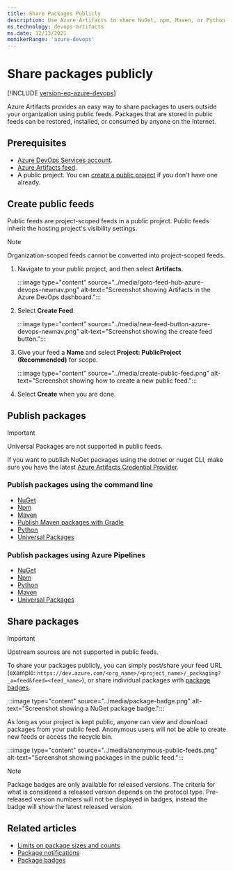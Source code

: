 ```yaml
---
title: Share Packages Publicly
description: Use Azure Artifacts to share NuGet, npm, Maven, or Python packages with public feeds
ms.technology: devops-artifacts
ms.date: 12/13/2021
monikerRange: 'azure-devops'
---
```


# Share packages publicly

[!INCLUDE [version-eq-azure-devops](../../includes/version-eq-azure-devops.md)]

Azure Artifacts provides an easy way to share packages to users outside your organization using public feeds. Packages that are stored in public feeds can be restored, installed, or consumed by anyone on the Internet.

## Prerequisites

- [Azure DevOps Services account](https://azure.microsoft.com/services/devops/).
- [Azure Artifacts feed](../get-started-nuget.md).
- A public project. You can [create a public project](../../organizations/public/create-public-project.md) if you don't have one already.

## Create public feeds

Public feeds are project-scoped feeds in a public project. Public feeds inherit the hosting project's visibility settings.

> [!NOTE]
> Organization-scoped feeds cannot be converted into project-scoped feeds.

1. Navigate to your public project, and then select **Artifacts**.

    :::image type="content" source="../media/goto-feed-hub-azure-devops-newnav.png" alt-text="Screenshot showing Artifacts in the Azure DevOps dashboard.":::

1. Select **Create Feed**.

    :::image type="content" source="../media/new-feed-button-azure-devops-newnav.png" alt-text="Screenshot showing the create feed button.":::

1. Give your feed a **Name** and select **Project: PublicProject (Recommended)** for scope.

    :::image type="content" source="../media/create-public-feed.png" alt-text="Screenshot showing how to create a new public feed.":::

1. Select **Create** when you are done.

## Publish packages

> [!IMPORTANT]
> Universal Packages are not supported in public feeds.

If you want to publish NuGet packages using the dotnet or nuget CLI, make sure you have the latest [Azure Artifacts Credential Provider](https://github.com/microsoft/artifacts-credprovider#azure-artifacts-credential-provider).

### Publish packages using the command line

- [NuGet](../get-started-nuget.md)
- [Npm](../get-started-npm.md)
- [Maven](../get-started-maven.md)
- [Publish Maven packages with Gradle](../maven/publish-package-gradle.md)
- [Python](../quickstarts/python-packages.md)
- [Universal Packages](../quickstarts/universal-packages.md)

### Publish packages using Azure Pipelines

- [NuGet](../../pipelines/artifacts/nuget.md)
- [Npm](../../pipelines/artifacts/npm.md)
- [Python](../../pipelines/artifacts/pypi.md)
- [Maven](../../pipelines/artifacts/pull-package-gradle.md)
- [Universal Packages](../../pipelines/artifacts/universal-packages.md)

## Share packages

> [!IMPORTANT]
> Upstream sources are not supported in public feeds.

To share your packages publicly, you can simply post/share your feed URL (example: `https://dev.azure.com/<org_name>/<project_name>/_packaging?_a=feed&feed=<feed_name>`), or share individual packages with [package badges](../package-badges.md).

:::image type="content" source="../media/package-badge.png" alt-text="Screenshot showing a NuGet package badge.":::

As long as your project is kept public, anyone can view and download packages from your public feed. Anonymous users will not be able to create new feeds or access the recycle bin.

:::image type="content" source="../media/anonymous-public-feeds.png" alt-text="Screenshot showing packages in the public feed.":::

> [!NOTE]
> Package badges are only available for released versions. The criteria for what is considered a released version depends on the protocol type. Pre-released version numbers will not be displayed in badges, instead the badge will show the latest released version.

## Related articles

- [Limits on package sizes and counts](../reference/limits.md)
- [Package notifications](../how-to/follow-package-notifications.md)
- [Package badges](../package-badges.md)
